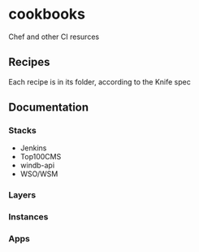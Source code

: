 cookbooks
===

Chef and other CI resurces

## Recipes
Each recipe is in its folder, according to the Knife spec

## Documentation

### Stacks
+ Jenkins
+ Top100CMS
+ windb-api
+ WSO/WSM
### Layers
### Instances
### Apps
